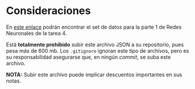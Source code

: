 # Consideraciones

En [este enlace](https://drive.google.com/file/d/1wZRHmXm0Ia4zDcpHaIzYdmuNOVv3ccjZ/view?usp=sharing) podrán encontrar el set de datos para la parte 1 de Redes Neuronales de la tarea 4.

Está **totalmente prohibido** subir este archivo JSON a su repositorio, pues pesa más de 600 mb. Los `.gitignore` ignoran este tipo de archivos, pero es su responsabilidad asegurarse que, en ningún _commit_, se suba este archivo.

**NOTA:** Subir este archivo puede implicar descuentos importantes en sus notas.
